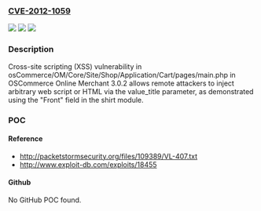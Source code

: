 ### [CVE-2012-1059](https://cve.mitre.org/cgi-bin/cvename.cgi?name=CVE-2012-1059)
![](https://img.shields.io/static/v1?label=Product&message=n%2Fa&color=blue)
![](https://img.shields.io/static/v1?label=Version&message=n%2Fa&color=blue)
![](https://img.shields.io/static/v1?label=Vulnerability&message=n%2Fa&color=brighgreen)

### Description

Cross-site scripting (XSS) vulnerability in osCommerce/OM/Core/Site/Shop/Application/Cart/pages/main.php in OSCommerce Online Merchant 3.0.2 allows remote attackers to inject arbitrary web script or HTML via the value_title parameter, as demonstrated using the "Front" field in the shirt module.

### POC

#### Reference
- http://packetstormsecurity.org/files/109389/VL-407.txt
- http://www.exploit-db.com/exploits/18455

#### Github
No GitHub POC found.


